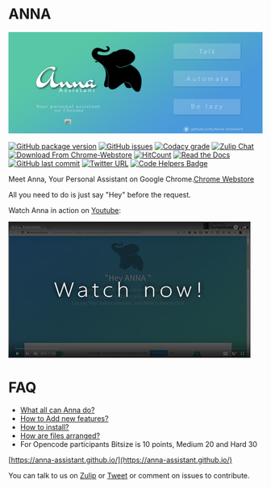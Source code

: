 # ANNA
![alt-image](https://github.com/Anna-Assistant/Anna/blob/master/img/Tile%20Image(1400x560).png)

[![GitHub package version](https://img.shields.io/github/package-json/v/badges/shields.svg)](https://github.com/Anna-Assistant/Anna/)
[![GitHub issues](https://img.shields.io/github/issues/Anna-Assistant/Anna.svg)](https://github.com/Anna-Assistant/Anna/issues)
[![Codacy grade](https://img.shields.io/codacy/grade/e27821fb6289410b8f58338c7e0bc686.svg)](https://github.com/Anna-Assistant/Anna)
[![Zulip Chat](https://img.shields.io/badge/zulip-join_chat-brightgreen.svg)](https://anna.zulipchat.com/)
[![Download From Chrome-Webstore](https://img.shields.io/badge/download-chrome--westore-brightgreen.svg)](https://chrome.google.com/webstore/detail/anna-assistant/kmkkgdkinnjokklbfloikdbdohbiklog)
[![HitCount](http://hits.dwyl.io/gauthamzz/Anna-Assistant/Anna.svg)](http://hits.dwyl.io/gauthamzz/Anna-Assistant/Anna)
[![Read the Docs](https://img.shields.io/readthedocs/pip.svg)](https://github.com/Anna-Assistant/Anna/tree/master/docs)
[![GitHub last commit](https://img.shields.io/github/last-commit/google/skia.svg)](https://github.com/Anna-Assistant/Anna/commits/master)
[![Twitter URL](https://img.shields.io/twitter/url/http/shields.io.svg?style=social)](https://twitter.com/anna_assistant)
[![Code Helpers Badge](https://www.codetriage.com/anna-assistant/anna/badges/users.svg)](https://www.codetriage.com/anna-assistant/anna)

Meet Anna, Your Personal Assistant on Google Chrome.[Chrome Webstore](https://chrome.google.com/webstore/detail/anna-assistant/kmkkgdkinnjokklbfloikdbdohbiklog)


All you need to do is just say "Hey" before the request.


Watch Anna in action on [Youtube](https://www.youtube.com/watch?v=17bVrAZMgEY):

[![Watch on Youtube](https://github.com/Anna-Assistant/Anna/blob/master/img/Youtube.png)](https://www.youtube.com/watch?v=17bVrAZMgEY)


# FAQ

- [What all can Anna do?](https://github.com/Anna-Assistant/Anna/blob/master/docs/HowItWorks.md)
- [How to Add new features?](https://github.com/Anna-Assistant/Anna/blob/master/docs/AdditionOfNewFeatures.md)
- [How to install?](https://github.com/Anna-Assistant/Anna/blob/master/docs/HowToInstallGuide.md)
- [How are files arranged?](https://github.com/Anna-Assistant/Anna/blob/master/docs/ArrangementOfFiles.md)
- For Opencode participants  Bitsize is 10 points, Medium 20 and Hard 30 

[https://anna-assistant.github.io/](https://anna-assistant.github.io/)

You can talk to us on  [Zulip](https://anna.zulipchat.com/) or [Tweet](https://twitter.com/anna_assistant) or comment on issues to contribute.

